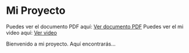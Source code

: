 # Mi Proyecto

Puedes ver el documento PDF aquí: [Ver documento PDF](https://github.com/1Ever7/001/blob/master/Documentacion/proyecto.pdf)
Puedes ver el mi video aquí: [Ver video ](https://youtu.be/7yO2J12FOoA?si=dELUdh6YV48ffDuM)

Bienvenido a mi proyecto. Aquí encontrarás...
